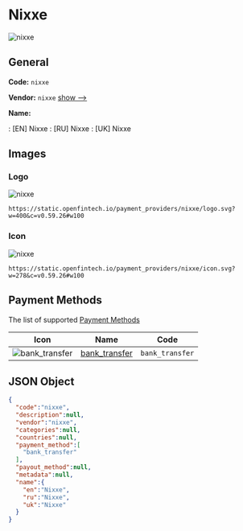 
# Nixxe 
![nixxe](https://static.openfintech.io/payment_providers/nixxe/logo.svg?w=400&c=v0.59.26#w100)  

## General 
 
**Code:** `nixxe` 
 
**Vendor:** `nixxe` [show -->](/vendors/nixxe/) 
 
**Name:** 
 
:	[EN] Nixxe 
:	[RU] Nixxe 
:	[UK] Nixxe 
 

## Images 

### Logo 
 
![nixxe](https://static.openfintech.io/payment_providers/nixxe/logo.svg?w=400&c=v0.59.26#w100)  

```
https://static.openfintech.io/payment_providers/nixxe/logo.svg?w=400&c=v0.59.26#w100
```  

### Icon 
 
![nixxe](https://static.openfintech.io/payment_providers/nixxe/icon.svg?w=278&c=v0.59.26#w100)  

```
https://static.openfintech.io/payment_providers/nixxe/icon.svg?w=278&c=v0.59.26#w100
```  

## Payment Methods 
 
The list of supported [Payment Methods](/payment-methods/) 

|Icon|Name|Code| 
|:---:|:---:|:---:| 
|![bank_transfer](https://static.openfintech.io/payment_methods/bank_transfer/icon.svg?w=278&c=v0.59.26#w100) |[bank_transfer](/payment-methods/bank_transfer/)|`bank_transfer`| 
 

## JSON Object 

```json
{
  "code":"nixxe",
  "description":null,
  "vendor":"nixxe",
  "categories":null,
  "countries":null,
  "payment_method":[
    "bank_transfer"
  ],
  "payout_method":null,
  "metadata":null,
  "name":{
    "en":"Nixxe",
    "ru":"Nixxe",
    "uk":"Nixxe"
  }
}
```  
